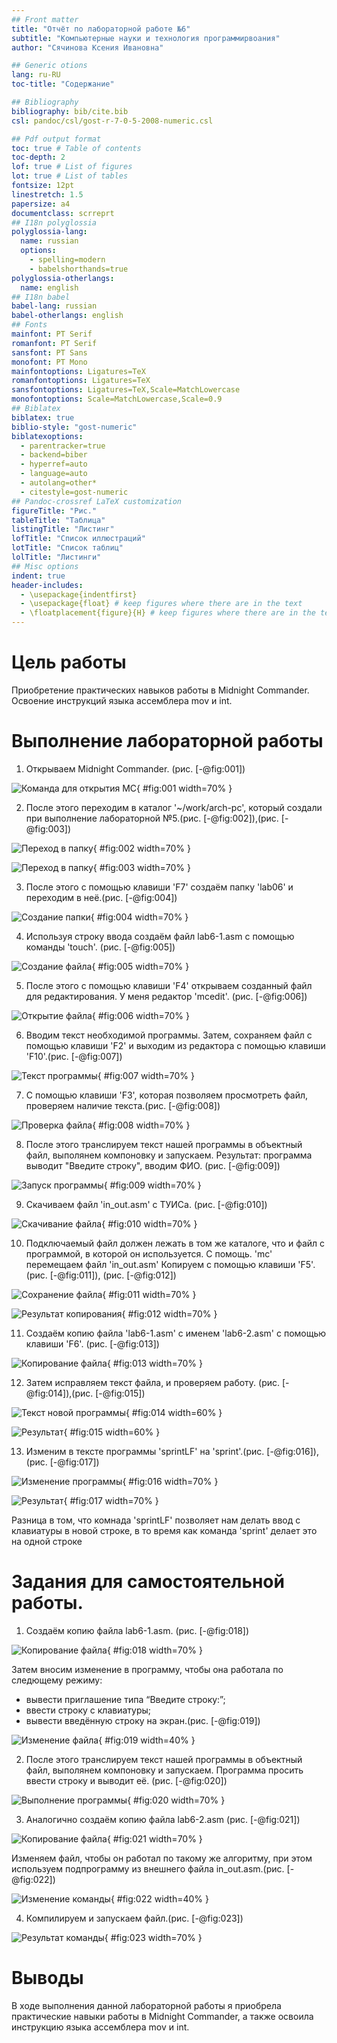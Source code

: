 ```yaml
---
## Front matter
title: "Отчёт по лабораторной работе №6"
subtitle: "Компьютерные науки и технология программирвоания"
author: "Сячинова Ксения Ивановна"

## Generic otions
lang: ru-RU
toc-title: "Содержание"

## Bibliography
bibliography: bib/cite.bib
csl: pandoc/csl/gost-r-7-0-5-2008-numeric.csl

## Pdf output format
toc: true # Table of contents
toc-depth: 2
lof: true # List of figures
lot: true # List of tables
fontsize: 12pt
linestretch: 1.5
papersize: a4
documentclass: scrreprt
## I18n polyglossia
polyglossia-lang:
  name: russian
  options:
	- spelling=modern
	- babelshorthands=true
polyglossia-otherlangs:
  name: english
## I18n babel
babel-lang: russian
babel-otherlangs: english
## Fonts
mainfont: PT Serif
romanfont: PT Serif
sansfont: PT Sans
monofont: PT Mono
mainfontoptions: Ligatures=TeX
romanfontoptions: Ligatures=TeX
sansfontoptions: Ligatures=TeX,Scale=MatchLowercase
monofontoptions: Scale=MatchLowercase,Scale=0.9
## Biblatex
biblatex: true
biblio-style: "gost-numeric"
biblatexoptions:
  - parentracker=true
  - backend=biber
  - hyperref=auto
  - language=auto
  - autolang=other*
  - citestyle=gost-numeric
## Pandoc-crossref LaTeX customization
figureTitle: "Рис."
tableTitle: "Таблица"
listingTitle: "Листинг"
lofTitle: "Список иллюстраций"
lotTitle: "Список таблиц"
lolTitle: "Листинги"
## Misc options
indent: true
header-includes:
  - \usepackage{indentfirst}
  - \usepackage{float} # keep figures where there are in the text
  - \floatplacement{figure}{H} # keep figures where there are in the text
---
```


# Цель работы

Приобретение практических навыков работы в Midnight Commander. Освоение инструкций языка ассемблера mov и int.

# Выполнение лабораторной работы

1. Открываем Midnight Commander. (рис. [-@fig:001])

![Команда для открытия MC](image/1.png){ #fig:001 width=70% }

2. После этого переходим в каталог '~/work/arch-pc', который создали при выполнение лабораторной №5.(рис. [-@fig:002]),(рис. [-@fig:003])

![Переход в папку](image/2.png){ #fig:002 width=70% }

![Переход в папку](image/3.png){ #fig:003 width=70% }

3. После этого с помощью клавиши 'F7' создаём папку 'lab06' и переходим в неё.(рис. [-@fig:004])

![Создание папки](image/4.png){ #fig:004 width=70% }

4. Используя строку ввода создаём файл lab6-1.asm с помощью команды 'touch'. (рис. [-@fig:005])

![Создание файла](image/5.png){ #fig:005 width=70% }

5. После этого с помощью клавиши 'F4' открываем созданный файл для редактирования. У меня редактор 'mcedit'. (рис. [-@fig:006])

![Открытие файла](image/6.png){ #fig:006 width=70% }

6. Вводим текст необходимой программы. Затем, сохраняем файл с помощью клавиши 'F2' и выходим из редактора с помощью клавиши 'F10'.(рис. [-@fig:007])

![Текст программы](image/7.png){ #fig:007 width=70% }

7.  С помощью клавиши 'F3', которая позволяем просмотреть файл, проверяем наличие текста.(рис. [-@fig:008])

![Проверка файла](image/8.png){ #fig:008 width=70% }

8. После этого транслируем текст нашей программы в объектный файл, выполянем компоновку и запускаем. Результат: программа выводит "Введите строку", вводим ФИО. (рис. [-@fig:009])

![Запуск программы](image/9.png){ #fig:009 width=70% }

9. Скачиваем файл 'in_out.asm' с ТУИСа. (рис. [-@fig:010])

![Скачивание файла](image/10.png){ #fig:010 width=70% }

10. Подключаемый файл должен лежать в том же каталоге, что и файл с программой, в которой он используется. С помощь. 'mc' перемещаем файл 'in_out.asm' Копируем с помощью клавиши 'F5'. (рис. [-@fig:011]), (рис. [-@fig:012])

![Сохранение файла](image/11.png){ #fig:011 width=70% }

![Результат копирования](image/12.png){ #fig:012 width=70% }

11. Создаём копию файла 'lab6-1.asm' с именем 'lab6-2.asm' с помощью клавиши 'F6'. (рис. [-@fig:013])

![Копирование файла](image/13.png){ #fig:013 width=70% }

12. Затем исправляем текст файла, и проверяем работу. 
(рис. [-@fig:014]),(рис. [-@fig:015])

![Текст новой программы](image/14.png){ #fig:014 width=60% }

![Результат](image/15.png){ #fig:015 width=60% }

13. Изменим в тексте программы 'sprintLF' на 'sprint'.(рис. [-@fig:016]), (рис. [-@fig:017])

![Изменение программы](image/16.png){ #fig:016 width=70% }

![Результат](image/17.png){ #fig:017 width=70% }

Разница в том, что комнада 'sprintLF' позволяет нам делать ввод с клавиатуры в новой строке, в то время как команда 'sprint' делает это на одной строке

# Задания для самостоятельной работы.

1. Создаём копию файла lab6-1.asm. (рис. [-@fig:018])

![Копирование файла](image/18.png){ #fig:018 width=70% }

Затем вносим изменение в программу, чтобы она работала по следющему режиму: 

- вывести приглашение типа “Введите строку:”;
- ввести строку с клавиатуры;
- вывести введённую строку на экран.(рис. [-@fig:019])


![Изменение файла](image/19.png){ #fig:019 width=40% }

2. После этого транслируем текст нашей программы в объектный файл, выполянем компоновку и запускаем. Программа просить ввести строку и выводит её. (рис. [-@fig:020])


![Выполнение программы](image/20.png){ #fig:020 width=70% }

3. Аналогично создаём копию файла lab6-2.asm (рис. [-@fig:021])

![Копирование файла](image/21.png){ #fig:021 width=70% }

Изменяем файл, чтобы он работал по такому же алгоритму, при этом используем подпрограмму из внешнего файла in_out.asm.(рис. [-@fig:022])

![Изменение команды](image/22.png){ #fig:022 width=40% }

4. Компилируем и запускаем файл.(рис. [-@fig:023])

![Результат команды](image/23.png){ #fig:023 width=70% }

# Выводы

В ходе выполнения данной лабораторной работы я приобрела практические навыки работы в Midnight Commander, а также освоила
инструкцию языка ассемблера mov и int.

